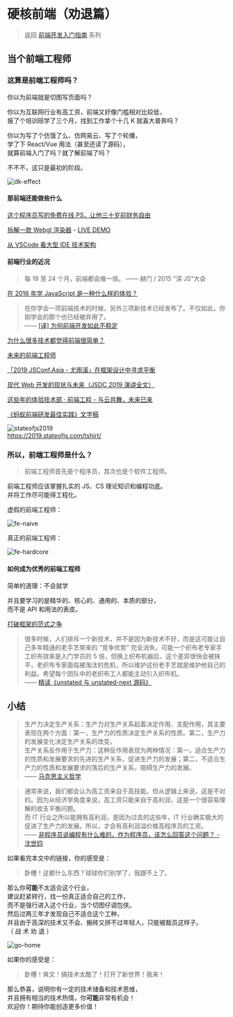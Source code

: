 # 硬核前端（劝退篇）

> 返回 [前端开发入门指南](./fe-development-cookbook.md) 系列

## 当个前端工程师

### 这算是前端**工程师**吗？

你以为前端就是切图写页面吗？

你以为互联网行业有高工资，前端又好像门槛相对比较低，  
报了个培训班学了三个月，找到工作拿个十几 K 就喜大普奔吗？

你以为写了个仿饿了么、仿网易云、写了个轮播，  
学了下 React/Vue 用法（甚至还读了源码），  
就算前端入门了吗？就了解前端了吗？

不不不，这只是最初的阶段。

![dk-effect](./img/dk-effect.jpg)

#### 那前端还能做些什么

[这个程序员写的免费在线 PS，让他三十岁前财务自由](https://zhuanlan.zhihu.com/p/70636726)

[拆解一款 Webgl 渲染器](https://zhuanlan.zhihu.com/p/28108991) - [LIVE DEMO](https://foxhuntd.github.io/mview/testfox.html)

[从 VSCode 看大型 IDE 技术架构](https://zhuanlan.zhihu.com/p/96041706)

#### 前端行业的近况

> 每 18 至 24 个月，前端都会难一倍。 —— 赫门 / 2015 “深 JS”大会

[在 2016 年学 JavaScript 是一种什么样的体验？](https://zhuanlan.zhihu.com/p/22782487)

> 在你学会一项前端技术的时候，另外三项新技术已经发布了。不仅如此，你刚学会的那个也已经被弃用了。  
> —— [[译] 为何前端开发如此不稳定](https://juejin.im/post/5b1f2f1ae51d4506894983ae)

[为什么很多技术都觉得前端很简单？](https://www.zhihu.com/question/353545736/answer/935917542)

[未来的前端工程师](https://juejin.im/post/5a474c8ff265da430a50ea57)

[「2019 JSConf.Asia - 尤雨溪」在框架设计中寻求平衡](https://zhuanlan.zhihu.com/p/76622839)

[现代 Web 开发的现状与未来（JSDC 2019 演讲全文）](https://zhuanlan.zhihu.com/p/88616149)

[这些年的体验技术部 · 前端工程 - 与云共舞，未来已来](https://www.yuque.com/afx/about/basement)

[《蚂蚁前端研发最佳实践》文字稿](https://github.com/sorrycc/blog/issues/90)

![stateofjs2019](./img/stateofjs2019-dark-fs8.png)  
<https://2019.stateofjs.com/tshirt/>

### 所以，前端工程师是什么？

> 前端工程师首先是个程序员，其次也是个软件工程师。

前端工程师应该掌握扎实的 JS、CS 理论知识和编程功底。  
并将工作尽可能得工程化。

虚假的前端工程师：

![fe-naive](./img/fe-naive-fs8.png)

真正的前端工程师：

![fe-hardcore](./img/fe-hardcore-fs8.png)

#### 如何成为优秀的前端工程师

简单的道理：不会就学

并且要学习的是精华的、核心的、通用的、本质的部分，  
而不是 API 和用法的表皮。

[打破框架的范式之争](https://zhuanlan.zhihu.com/p/82958907)

> 很多时候，人们排斥一个新技术，并不是因为新技术不好，而是这可能让自己多年精通的老手艺带来的 “竞争优势” 完全消失。可能一个织布老专家手工织布效率是入门学员的 5 倍，但换上织布机器后，这个差异很快会被抹平，老织布专家面临被淘汰的危机，所以维护这份老手艺就是维护他自己的利益。希望每个团队中的老织布工人都能主动引入织布机。  
> —— [精读《unstated 与 unstated-next 源码》](https://zhuanlan.zhihu.com/p/93500556)

## 小结

> 生产力决定生产关系：生产力对生产关系起着决定作用、支配作用，其主要表现在两个方面：第一，生产力的性质决定生产关系的性质。第二，生产力的发展变化决定生产关系的改变。  
> 生产关系反作用于生产力：这种反作用表现为两种情况：第一，适合生产力的性质和发展要求的先进的生产关系，促进生产力的发展；第二，不适合生产力的性质和发展要求的落后的生产关系，阻碍生产力的发展。  
> —— [马克思主义哲学](https://zh.wikipedia.org/wiki/%E5%8E%86%E5%8F%B2%E5%94%AF%E7%89%A9%E4%B8%BB%E4%B9%89)

> 通常来说，我们都会认为高工资来自于高技能。但从逻辑上来说，这是不对的。因为从经济学角度来说，高工资只能来自于高利润，这是一个很容易理解的收支平衡问题。  
> 而 IT 行业之所以能拥有高利润，是因为过去的这些年，IT 行业确实极大的促进了生产力的发展。所以，才会有高利润溢价推高程序员的工资。  
> —— [非程序员说编程有什么难的，作为程序员，该怎么回答这个问题？ - 沈世钧](https://www.zhihu.com/question/356294204/answer/935303946)

如果看完本文中的链接，你的感受是：

> 卧槽！这都什么东西？球球你们别学了，我跟不上了。

那么你**可能**不太适合这个行业，  
建议赶紧转行，找一份真正适合自己的工作，  
而不是强行进入这个行业，当个切图仔调包侠。  
然后过两三年才发现自己不适合这个工种，  
并且由于高深的技术又不会、搬砖又拼不过年轻人，只能被裁员这样子。  
（ 战 术 劝 退 ）

![go-home](./img/go-home.jpeg)

如果你的感受是：

> 卧槽！爽文！搞技术太酷了！打开了新世界！我来！

那么恭喜，说明你有一定的技术储备和技术思维，  
并且拥有相当的技术热情，你**可能**非常有机会！  
欢迎你！期待你能创造更多价值！
